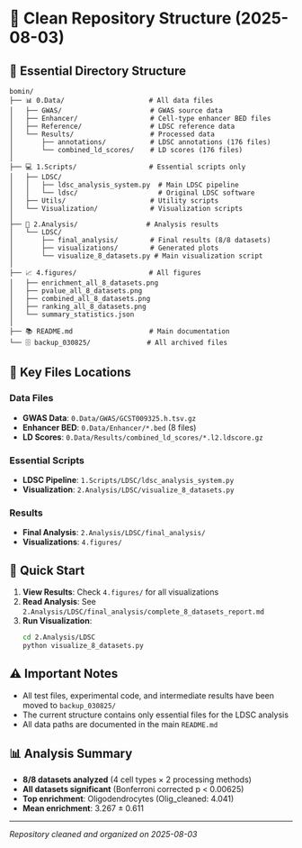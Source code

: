 # 🌟 Clean Repository Structure (2025-08-03)

## 📁 Essential Directory Structure

```
bomin/
├── 📊 0.Data/                     # All data files
│   ├── GWAS/                      # GWAS source data
│   ├── Enhancer/                  # Cell-type enhancer BED files
│   ├── Reference/                 # LDSC reference data
│   └── Results/                   # Processed data
│       ├── annotations/           # LDSC annotations (176 files)
│       └── combined_ld_scores/    # LD scores (176 files)
│
├── 💻 1.Scripts/                  # Essential scripts only
│   ├── LDSC/
│   │   ├── ldsc_analysis_system.py  # Main LDSC pipeline
│   │   └── ldsc/                    # Original LDSC software
│   ├── Utils/                     # Utility scripts
│   └── Visualization/             # Visualization scripts
│
├── 🔬 2.Analysis/                 # Analysis results
│   └── LDSC/
│       ├── final_analysis/        # Final results (8/8 datasets)
│       ├── visualizations/        # Generated plots
│       └── visualize_8_datasets.py # Main visualization script
│
├── 📈 4.figures/                  # All figures
│   ├── enrichment_all_8_datasets.png
│   ├── pvalue_all_8_datasets.png
│   ├── combined_all_8_datasets.png
│   ├── ranking_all_8_datasets.png
│   └── summary_statistics.json
│
├── 📚 README.md                   # Main documentation
└── 🗄️ backup_030825/              # All archived files

```

## 🎯 Key Files Locations

### Data Files
- **GWAS Data**: `0.Data/GWAS/GCST009325.h.tsv.gz`
- **Enhancer BED**: `0.Data/Enhancer/*.bed` (8 files)
- **LD Scores**: `0.Data/Results/combined_ld_scores/*.l2.ldscore.gz`

### Essential Scripts
- **LDSC Pipeline**: `1.Scripts/LDSC/ldsc_analysis_system.py`
- **Visualization**: `2.Analysis/LDSC/visualize_8_datasets.py`

### Results
- **Final Analysis**: `2.Analysis/LDSC/final_analysis/`
- **Visualizations**: `4.figures/`

## 🚀 Quick Start

1. **View Results**: Check `4.figures/` for all visualizations
2. **Read Analysis**: See `2.Analysis/LDSC/final_analysis/complete_8_datasets_report.md`
3. **Run Visualization**: 
   ```bash
   cd 2.Analysis/LDSC
   python visualize_8_datasets.py
   ```

## ⚠️ Important Notes

- All test files, experimental code, and intermediate results have been moved to `backup_030825/`
- The current structure contains only essential files for the LDSC analysis
- All data paths are documented in the main `README.md`

## 📊 Analysis Summary

- **8/8 datasets analyzed** (4 cell types × 2 processing methods)
- **All datasets significant** (Bonferroni corrected p < 0.00625)
- **Top enrichment**: Oligodendrocytes (Olig_cleaned: 4.041)
- **Mean enrichment**: 3.267 ± 0.611

---
*Repository cleaned and organized on 2025-08-03*